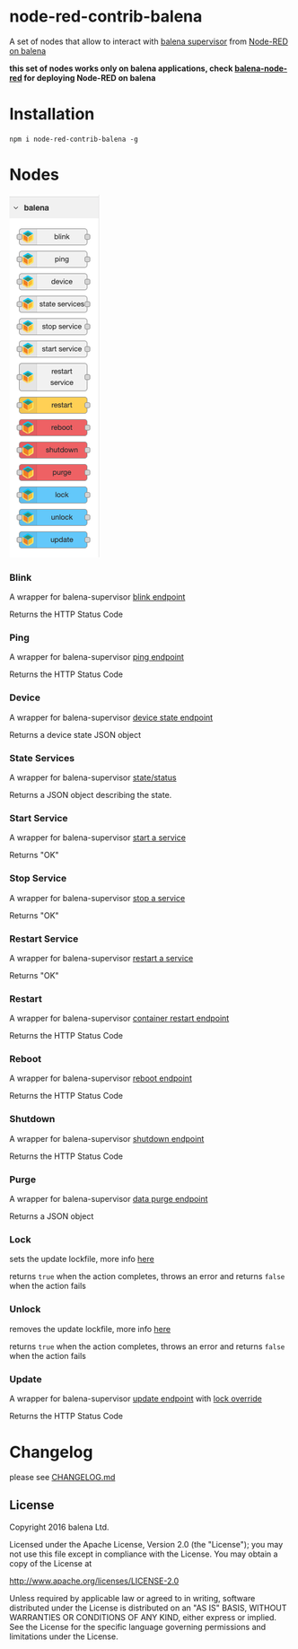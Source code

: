 # node-red-contrib-balena
A set of nodes that allow to interact with [balena supervisor](https://balena.io/docs/reference/supervisor/supervisor-api/) from [Node-RED on balena](https://github.com/balena-io-projects/balena-node-red)

**this set of nodes works only on balena applications, check [balena-node-red](https://github.com/balena-io-projects/balena-node-red) for deploying Node-RED on balena**

# Installation

```
npm i node-red-contrib-balena -g
```

# Nodes

![nodes](docs-assets/nodes.png)

### Blink

A wrapper for balena-supervisor [blink endpoint](https://balena.io/docs/reference/supervisor/supervisor-api/#post-v1-blink)

Returns the HTTP Status Code

### Ping

A wrapper for balena-supervisor [ping endpoint](https://balena.io/docs/reference/supervisor/supervisor-api/#get-ping)

Returns the HTTP Status Code

### Device

A wrapper for balena-supervisor [device state endpoint](https://balena.io/docs/reference/supervisor/supervisor-api/#get-v1-device)

Returns a device state JSON object

### State Services

A wrapper for balena-supervisor [state/status](https://www.balena.io/docs/reference/supervisor/supervisor-api/#get-v2statestatus)

Returns a JSON object describing the state.

### Start Service

A wrapper for balena-supervisor [start a service](https://www.balena.io/docs/reference/supervisor/supervisor-api/#start-a-service-post-v2applicationsappidstart-service)

Returns "OK"

### Stop Service

A wrapper for balena-supervisor [stop a service](https://www.balena.io/docs/reference/supervisor/supervisor-api/#stop-a-service-post-v2applicationsappidstop-service)

Returns "OK"

### Restart Service

A wrapper for balena-supervisor [restart a service](https://www.balena.io/docs/reference/supervisor/supervisor-api/#restart-a-service-post-v2applicationsappidrestart-service)

Returns "OK"

### Restart

A wrapper for balena-supervisor [container restart endpoint](https://balena.io/docs/reference/supervisor/supervisor-api/#post-v1-restart)

Returns the HTTP Status Code

### Reboot

A wrapper for balena-supervisor [reboot endpoint](https://balena.io/docs/reference/supervisor/supervisor-api/#post-v1-reboot)

Returns the HTTP Status Code

### Shutdown

A wrapper for balena-supervisor [shutdown endpoint](https://balena.io/docs/reference/supervisor/supervisor-api/#post-v1-shutdown)

Returns the HTTP Status Code

### Purge

A wrapper for balena-supervisor [data purge endpoint](https://balena.io/docs/reference/supervisor/supervisor-api/#post-v1-purge)

Returns a JSON object

### Lock

sets the update lockfile, more info [here](https://github.com/balena-io/balena-supervisor/blob/master/docs/update-locking.md)

returns `true` when the action completes, throws an error and returns `false` when the action fails

### Unlock

removes the update lockfile, more info [here](https://github.com/balena-io/balena-supervisor/blob/master/docs/update-locking.md)

returns `true` when the action completes, throws an error and returns `false` when the action fails

### Update

A wrapper for balena-supervisor [update endpoint](https://balena.io/docs/reference/supervisor/supervisor-api/#post-v1-update) with [lock override](https://github.com/balena-io/balena-supervisor/blob/master/docs/update-locking.md#overriding-the-lock)

Returns the HTTP Status Code

# Changelog
please see [CHANGELOG.md](CHANGELOG.md)

## License

Copyright 2016 balena Ltd.

Licensed under the Apache License, Version 2.0 (the "License"); you may not use this file except in compliance with the License. You may obtain a copy of the License at

<http://www.apache.org/licenses/LICENSE-2.0>

Unless required by applicable law or agreed to in writing, software distributed under the License is distributed on an "AS IS" BASIS, WITHOUT WARRANTIES OR CONDITIONS OF ANY KIND, either express or implied. See the License for the specific language governing permissions and limitations under the License.
